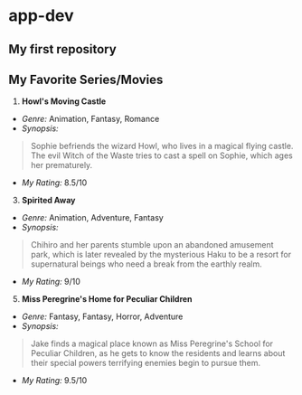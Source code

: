 # app-dev
My first repository
---
## My Favorite Series/Movies
1. **Howl's Moving Castle**
- *Genre:* Animation, Fantasy, Romance
- *Synopsis:*
> Sophie befriends the wizard Howl, who lives in a magical flying castle. The evil Witch of the Waste tries to cast a spell on Sophie, which ages her prematurely. 
- *My Rating:* 8.5/10

3. **Spirited Away**
- *Genre:* Animation, Adventure, Fantasy
- *Synopsis:*
> Chihiro and her parents stumble upon an abandoned amusement park, which is later revealed by the mysterious Haku to be a resort for supernatural beings who need a break from the earthly realm.
- *My Rating:* 9/10

5. **Miss Peregrine's Home for Peculiar Children**
- *Genre:* Fantasy, Fantasy, Horror, Adventure
- *Synopsis:*
> Jake finds a magical place known as Miss Peregrine's School for Peculiar Children, as he gets to know the residents and learns about their special powers terrifying enemies begin to pursue them.
- *My Rating:* 9.5/10
